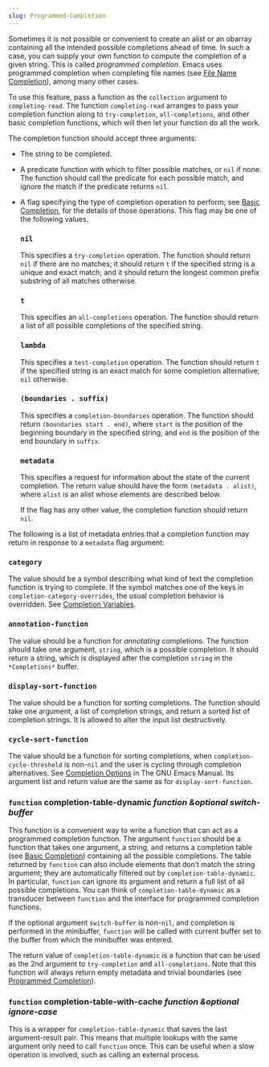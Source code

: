 ```yaml
---
slug: Programmed-Completion
---
```


Sometimes it is not possible or convenient to create an alist or an obarray containing all the intended possible completions ahead of time. In such a case, you can supply your own function to compute the completion of a given string. This is called *programmed completion*. Emacs uses programmed completion when completing file names (see [File Name Completion](/docs/elisp/File-Name-Completion)), among many other cases.

To use this feature, pass a function as the `collection` argument to `completing-read`. The function `completing-read` arranges to pass your completion function along to `try-completion`, `all-completions`, and other basic completion functions, which will then let your function do all the work.

The completion function should accept three arguments:

*   The string to be completed.

*   A predicate function with which to filter possible matches, or `nil` if none. The function should call the predicate for each possible match, and ignore the match if the predicate returns `nil`.

*   A flag specifying the type of completion operation to perform; see [Basic Completion](/docs/elisp/Basic-Completion), for the details of those operations. This flag may be one of the following values.

    ### `nil`

    This specifies a `try-completion` operation. The function should return `nil` if there are no matches; it should return `t` if the specified string is a unique and exact match; and it should return the longest common prefix substring of all matches otherwise.

    ### `t`

    This specifies an `all-completions` operation. The function should return a list of all possible completions of the specified string.

    ### `lambda`

    This specifies a `test-completion` operation. The function should return `t` if the specified string is an exact match for some completion alternative; `nil` otherwise.

    ### `(boundaries . suffix)`

    This specifies a `completion-boundaries` operation. The function should return `(boundaries start . end)`, where `start` is the position of the beginning boundary in the specified string, and `end` is the position of the end boundary in `suffix`.

    ### `metadata`

    This specifies a request for information about the state of the current completion. The return value should have the form `(metadata . alist)`, where `alist` is an alist whose elements are described below.

    If the flag has any other value, the completion function should return `nil`.

The following is a list of metadata entries that a completion function may return in response to a `metadata` flag argument:

### `category`

The value should be a symbol describing what kind of text the completion function is trying to complete. If the symbol matches one of the keys in `completion-category-overrides`, the usual completion behavior is overridden. See [Completion Variables](/docs/elisp/Completion-Variables).

### `annotation-function`

The value should be a function for *annotating* completions. The function should take one argument, `string`, which is a possible completion. It should return a string, which is displayed after the completion `string` in the `*Completions*` buffer.

### `display-sort-function`

The value should be a function for sorting completions. The function should take one argument, a list of completion strings, and return a sorted list of completion strings. It is allowed to alter the input list destructively.

### `cycle-sort-function`

The value should be a function for sorting completions, when `completion-cycle-threshold` is non-`nil` and the user is cycling through completion alternatives. See [Completion Options](https://www.gnu.org/software/emacs/manual/html_mono/emacs.html#Completion-Options) in The GNU Emacs Manual. Its argument list and return value are the same as for `display-sort-function`.

### <span className="tag function">`function`</span> **completion-table-dynamic** *function \&optional switch-buffer*

This function is a convenient way to write a function that can act as a programmed completion function. The argument `function` should be a function that takes one argument, a string, and returns a completion table (see [Basic Completion](/docs/elisp/Basic-Completion)) containing all the possible completions. The table returned by `function` can also include elements that don’t match the string argument; they are automatically filtered out by `completion-table-dynamic`. In particular, `function` can ignore its argument and return a full list of all possible completions. You can think of `completion-table-dynamic` as a transducer between `function` and the interface for programmed completion functions.

If the optional argument `switch-buffer` is non-`nil`, and completion is performed in the minibuffer, `function` will be called with current buffer set to the buffer from which the minibuffer was entered.

The return value of `completion-table-dynamic` is a function that can be used as the 2nd argument to `try-completion` and `all-completions`. Note that this function will always return empty metadata and trivial boundaries (see [Programmed Completion](/docs/elisp/Programmed-Completion)).

### <span className="tag function">`function`</span> **completion-table-with-cache** *function \&optional ignore-case*

This is a wrapper for `completion-table-dynamic` that saves the last argument-result pair. This means that multiple lookups with the same argument only need to call `function` once. This can be useful when a slow operation is involved, such as calling an external process.
